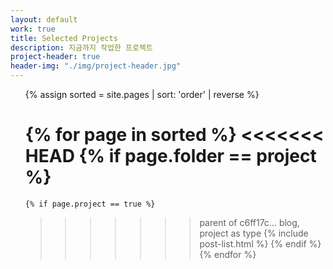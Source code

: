 ```yaml
---
layout: default
work: true
title: Selected Projects
description: 지금까지 작업한 프로젝트
project-header: true
header-img: "./img/project-header.jpg"
---
```


<ul class='o-grid'>
{% assign sorted = site.pages | sort: 'order' | reverse %}

{% for page in sorted %}
<<<<<<< HEAD
    {% if page.folder == project %}
=======
    {% if page.project == true %}
>>>>>>> parent of c6ff17c... blog, project as type
        {% include post-list.html %}
    {% endif %}
{% endfor %}
</ul>